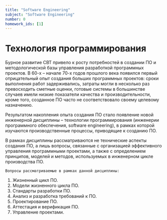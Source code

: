 ```yaml
---
title: "Software Engineering"
subject: "Software Engineering"
number: 0
homework_ids: [1]
---
```


# Технология программирования

Бурное развитие СВТ привело к росту потребностей в создании ПО и методологической базы управления разработкой программных проектов. В 60-х – начале 70-х годов прошлого века появился первый отрицательный опыт создания больших программных проектов: сроки выполнения работ задерживались, затраты могли в несколько раз превосходить сметные оценки, готовые системы в большинстве случаев имели низкие показатели качества и производительности, кроме того, созданное ПО часто не соответствовало своему целевому назначению.

Результатом накопления опыта создания ПО стало появление новой инженерной дисциплины – технологии программирования (инженерии программного обеспечения, software engineering), в рамках которой изучаются производственные процессы, приводящие к созданию ПО.

В рамках дисциплины рассматриваются не технические аспекты создания ПО, а лишь вопросы, связанные с организацией эффективного управления программными проектами, а также c определением принципов, моделей и методов, используемых в инженерном цикле производства ПО.

 `Вопросы рассматриваемые в рамках данной дисциплины:`

1. Жизненный цикл ПО.
2. Модели жизненного цикла ПО.
3. Стандарты разработки ПО.
4. Анализ и разработка требований к ПО.
5. Проектирование ПО.
6. Аттестация и верификация ПО.
7. Управление проектами.